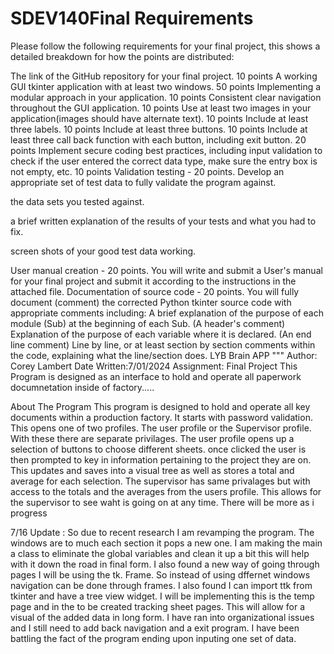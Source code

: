 # SDEV140Final Requirements
Please follow the following requirements for your final project, this shows a detailed breakdown for how the points are distributed:  

The link of the GitHub repository for your final project. 10 points
A working GUI tkinter application with at least two windows.   50 points
Implementing a modular approach in your application. 10 points
Consistent clear navigation throughout the GUI application.   10 points
Use at least two images in your application(images should have alternate text).  10 points
Include at least three labels. 10 points
Include at least three buttons. 10 points
Include at least three call back function with each button, including exit button. 20 points
Implement secure coding best practices, including input validation to check if the user entered the correct data type, make sure the entry box is not empty, etc.   10 points
Validation testing - 20 points.  Develop an appropriate set of test data to fully validate the program against.

the data sets you tested against.

a brief written explanation of the results of your tests and what you had to fix.

screen shots of your good test data working.

User manual creation - 20 points.  You will write and submit a User's manual for your final project and submit it according to the instructions in the attached file.
Documentation of source code - 20 points.  You will fully document (comment) the corrected Python tkinter source code with appropriate comments including:
A brief explanation of the purpose of each module (Sub) at the beginning of each Sub. (A header's comment)
Explanation of the purpose of each variable where it is declared. (An end line comment)
Line by line, or at least section by section comments within the code, explaining what the line/section does. 
LYB Brain APP
"""
Author: Corey Lambert
Date Written:7/01/2024
Assignment: Final Project
This Program is designed as an interface to hold and operate all paperwork documnetation inside of factory.....


About The Program
This program is designed to hold and operate all key documents within a production factory. 
It starts with password validation. This opens one of two profiles. The user profile or the Supervisor profile. With these there are separate privilages.
The user profile opens up a selection of buttons to choose different sheets. 
once clicked the user is then prompted to key in information pertaining to the project they are on. This updates and saves into a visual tree as well as stores a total and average for each selection. 
The supervisor has same privalages but with access to the totals and the averages from the users profile. This allows for the supervisor to see waht is going on at any time. There will be more as i progress

7/16 Update :
So due to recent research I am revamping the program. The windows are to much each section it pops a new one. 
I am making the main a class to eliminate the global variables and clean it up a bit this will help with it down the road in final form. 
I also found a new way of going through pages I will be using the tk. Frame.  So instead of using dffernet windows navigation can be done through frames.
I also found I can import ttk from tkinter and have a tree view widget. I will be implementing this is the temp page and in the to be created tracking sheet pages. This will allow for a visual of the added data in long form.
I have ran into organizational issues and I still need to add back navigation and a exit program. I have been battling the fact of the program ending upon inputing one set of data.

